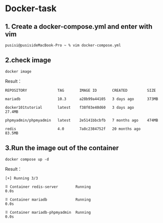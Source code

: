 # Docker-task

## 1. Create a docker-compose.yml and enter with vim

    pusisi@pusisideMacBook-Pro ~ % vim docker-compose.yml
    
## 2.check image
 
    docker image
    
Result：
 
    REPOSITORY              TAG       IMAGE ID       CREATED         SIZE
    
    mariadb                 10.3      a28b99a44105   3 days ago      373MB
    
    docker101tutorial       latest    f38f03e40d60   3 days ago      27.4MB
    
    phpmyadmin/phpmyadmin   latest    2e5141bbcbfb   7 months ago    474MB
    
    redis                   4.0       7a8c2384752f   20 months ago   83.5MB
    
## 3.Run the image out of the container

    docker compose up -d
    
Result：
    
    [+] Running 3/3
    
    ⠿ Container redis-server        Running                                   0.0s
    
    ⠿ Container mariadb             Running                                   0.0s
    
    ⠿ Container mariadb-phpmyadmin  Running                                   0.0s
    
    

 

    


